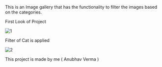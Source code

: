 This is an Image gallery  that has the functionality to filter the images based on the categories.

First Look of Project 

![1](https://github.com/Anubhav-dev-web/CodeClauseInternship_Image-Gallery/assets/80172002/8087dbaf-c844-4616-9844-033f2dad9bac)

Filter of Cat is applied

![2](https://github.com/Anubhav-dev-web/CodeClauseInternship_Image-Gallery/assets/80172002/15cb77ec-7a5a-449d-858c-8ba6c8c97ba4)

This project is made by me ( Anubhav Verma )
 
